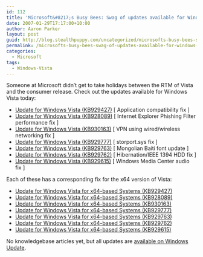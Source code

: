```yaml
---
id: 112
title: 'Microsoft&#8217;s Busy Bees: Swag of updates available for Windows Vista'
date: 2007-01-29T17:17:00+10:00
author: Aaron Parker
layout: post
guid: http://blog.stealthpuppy.com/uncategorized/microsofts-busy-bees-swag-of-updates-available-for-windows-vista
permalink: /microsofts-busy-bees-swag-of-updates-available-for-windows-vista/
categories:
  - Microsoft
tags:
  - Windows-Vista
---
```

Someone at Microsoft didn&#8217;t get to take holidays between the RTM of Vista and the consumer release. Check out the updates available for Windows Vista today:

  * [Update for Windows Vista (KB929427)](http://www.microsoft.com/downloads/info.aspx?na=22&p=1&SrcDisplayLang=en&SrcCategoryId=&SrcFamilyId=&u=%2fdownloads%2fdetails.aspx%3fFamilyID%3d099e0a88-da06-4ac9-aa13-a701c57bb4b8%26DisplayLang%3den) [ Application compatibility fix ]
  * [Update for Windows Vista (KB928089)](http://www.microsoft.com/downloads/info.aspx?na=22&p=5&SrcDisplayLang=en&SrcCategoryId=&SrcFamilyId=&u=%2fdownloads%2fdetails.aspx%3fFamilyID%3db0aa2270-d034-4a49-b3bd-c7fbd0ca90df%26DisplayLang%3den) [ Internet Explorer Phishing Filter performance fix ]
  * [Update for Windows Vista (KB930163)](http://www.microsoft.com/downloads/info.aspx?na=22&p=6&SrcDisplayLang=en&SrcCategoryId=&SrcFamilyId=&u=%2fdownloads%2fdetails.aspx%3fFamilyID%3d23152150-4942-44cf-9b4e-8a31a09a3b4a%26DisplayLang%3den) [ VPN using wired/wireless networking fix ]
  * [Update for Windows Vista (KB929777)](http://www.microsoft.com/downloads/info.aspx?na=22&p=8&SrcDisplayLang=en&SrcCategoryId=&SrcFamilyId=&u=%2fdownloads%2fdetails.aspx%3fFamilyID%3d240ac3f3-2b60-4b70-b709-06b2bc5b1336%26DisplayLang%3den) [ storport.sys fix ]
  * [Update for Windows Vista (KB929763)](http://www.microsoft.com/downloads/info.aspx?na=22&p=11&SrcDisplayLang=en&SrcCategoryId=&SrcFamilyId=&u=%2fdownloads%2fdetails.aspx%3fFamilyID%3dc58bb7a5-5425-4f5d-aa46-9f8b2f217599%26DisplayLang%3den) [ Mongolian Baiti font update ]
  * [Update for Windows Vista (KB929762)](http://www.microsoft.com/downloads/info.aspx?na=22&p=12&SrcDisplayLang=en&SrcCategoryId=&SrcFamilyId=&u=%2fdownloads%2fdetails.aspx%3fFamilyID%3d9325f882-cf13-458d-9f86-6a3dd4148554%26DisplayLang%3den) [ Hibernation/IEEE 1394 HDD fix ]
  * [Update for Windows Vista (KB929615)](http://www.microsoft.com/downloads/info.aspx?na=22&p=15&SrcDisplayLang=en&SrcCategoryId=&SrcFamilyId=&u=%2fdownloads%2fdetails.aspx%3fFamilyID%3db39dfab7-3d61-4f76-ae5f-6e2b33ea359b%26DisplayLang%3den) [ Windows Media Center audio fix ]

Each of these has a corresponding fix for the x64 version of Vista:

  * [Update for Windows Vista for x64-based Systems (KB929427)](http://www.microsoft.com/downloads/info.aspx?na=22&p=16&SrcDisplayLang=en&SrcCategoryId=&SrcFamilyId=&u=%2fdownloads%2fdetails.aspx%3fFamilyID%3df264976b-e0f5-4a06-a49c-0e9ffba64be3%26DisplayLang%3den)
  * [Update for Windows Vista for x64-based Systems (KB928089)](http://www.microsoft.com/downloads/info.aspx?na=22&p=4&SrcDisplayLang=en&SrcCategoryId=&SrcFamilyId=&u=%2fdownloads%2fdetails.aspx%3fFamilyID%3d24c8a05f-1b87-4f1e-8da3-a25f6a521896%26DisplayLang%3den)
  * [Update for Windows Vista for x64-based Systems (KB930163)](http://www.microsoft.com/downloads/info.aspx?na=22&p=7&SrcDisplayLang=en&SrcCategoryId=&SrcFamilyId=&u=%2fdownloads%2fdetails.aspx%3fFamilyID%3dafef48d3-626b-47c1-9af1-d87caac4ec7d%26DisplayLang%3den)
  * [Update for Windows Vista for x64-based Systems (KB929777)](http://www.microsoft.com/downloads/info.aspx?na=22&p=2&SrcDisplayLang=en&SrcCategoryId=&SrcFamilyId=&u=%2fdownloads%2fdetails.aspx%3fFamilyID%3d91672c7c-614b-404c-850c-377541e93c18%26DisplayLang%3den)
  * [Update for Windows Vista for x64-based Systems (KB929763)](http://www.microsoft.com/downloads/info.aspx?na=22&p=9&SrcDisplayLang=en&SrcCategoryId=&SrcFamilyId=&u=%2fdownloads%2fdetails.aspx%3fFamilyID%3d897d45c7-688b-41af-912b-f548d4e43fcd%26DisplayLang%3den)
  * [Update for Windows Vista for x64-based Systems (KB929762)](http://www.microsoft.com/downloads/info.aspx?na=22&p=10&SrcDisplayLang=en&SrcCategoryId=&SrcFamilyId=&u=%2fdownloads%2fdetails.aspx%3fFamilyID%3d1e9fbcab-9c91-43a6-9fe9-9b21438f10ed%26DisplayLang%3den)
  * [Update for Windows Vista for x64-based Systems (KB929615)](http://www.microsoft.com/downloads/info.aspx?na=22&p=3&SrcDisplayLang=en&SrcCategoryId=&SrcFamilyId=&u=%2fdownloads%2fdetails.aspx%3fFamilyID%3d308f52db-b295-4137-bda4-ab50e6458a16%26DisplayLang%3den)

No knowledgebase articles yet, but all updates are [available on Windows Update](http://www.windows-now.com/blogs/robert/archive/2007/01/29/windows-vista-updates-available.aspx).